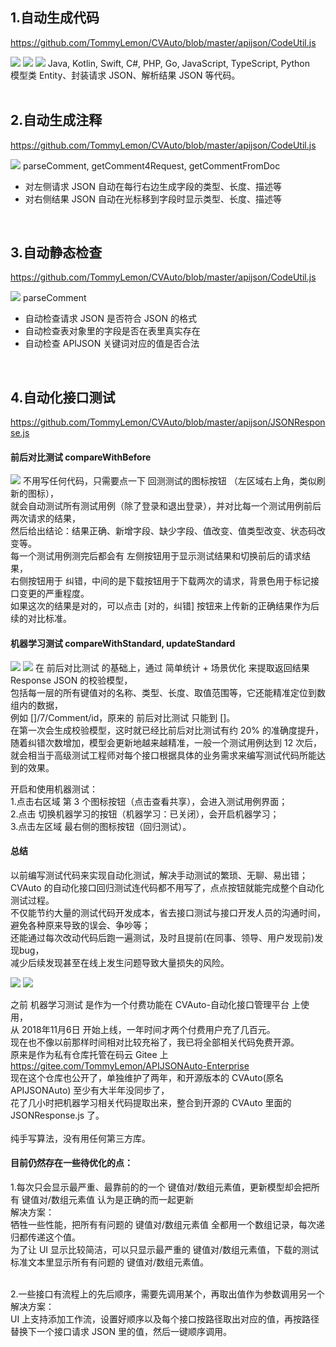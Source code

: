 ## 1.自动生成代码
https://github.com/TommyLemon/CVAuto/blob/master/apijson/CodeUtil.js

![](https://github.com/TommyLemon/StaticResources/blob/master/CVAuto/CVAuto_generate_code_4_request_json.jpg?raw=true)
![](https://github.com/TommyLemon/StaticResources/blob/master/CVAuto/CVAuto_generate_code_4_entity.jpg?raw=true)
![](https://github.com/TommyLemon/StaticResources/blob/master/CVAuto/CVAuto_generate_code_4_response_json.jpg?raw=true)
Java, Kotlin, Swift, C#, PHP, Go, JavaScript, TypeScript, Python <br />
模型类 Entity、封装请求 JSON、解析结果 JSON 等代码。 <br />
<br />

## 2.自动生成注释
https://github.com/TommyLemon/CVAuto/blob/master/apijson/CodeUtil.js

![](https://github.com/TommyLemon/StaticResources/blob/master/CVAuto/CVAuto_generate_comment_4_request_and_response.jpg?raw=true)
parseComment, getComment4Request, getCommentFromDoc <br />
* 对左侧请求 JSON 自动在每行右边生成字段的类型、长度、描述等
* 对右侧结果 JSON 自动在光标移到字段时显示类型、长度、描述等
<br />

## 3.自动静态检查 
https://github.com/TommyLemon/CVAuto/blob/master/apijson/CodeUtil.js

![](https://github.com/TommyLemon/StaticResources/blob/master/CVAuto/CVAuto_static_checking.jpg?raw=true)
parseComment <br />
* 自动检查请求 JSON 是否符合 JSON 的格式
* 自动检查表对象里的字段是否在表里真实存在
* 自动检查 APIJSON 关键词对应的值是否合法
<br />

## 4.自动化接口测试
https://github.com/TommyLemon/CVAuto/blob/master/apijson/JSONResponse.js

#### 前后对比测试  compareWithBefore
![](https://github.com/TommyLemon/StaticResources/blob/master/CVAuto/CVAuto_test_compare_with_before.jpg?raw=true)
不用写任何代码，只需要点一下 回测测试的图标按钮 （左区域右上角，类似刷新的图标），<br />
就会自动测试所有测试用例（除了登录和退出登录），并对比每一个测试用例前后两次请求的结果，<br />
然后给出结论：结果正确、新增字段、缺少字段、值改变、值类型改变、状态码改变等。<br />
每一个测试用例测完后都会有 左侧按钮用于显示测试结果和切换前后的请求结果，<br />
右侧按钮用于 纠错，中间的是下载按钮用于下载两次的请求，背景色用于标记接口变更的严重程度。<br />
如果这次的结果是对的，可以点击 [对的，纠错] 按钮来上传新的正确结果作为后续的对比标准。

#### 机器学习测试  compareWithStandard, updateStandard
![](https://github.com/TommyLemon/StaticResources/blob/master/CVAuto/CVAuto_test_machine_learning.jpg?raw=true) 
![](https://github.com/TommyLemon/StaticResources/blob/master/CVAuto/CVAuto_machine_learning_design.jpg?raw=true) 
在 前后对比测试 的基础上，通过 简单统计 + 场景优化 来提取返回结果 Response JSON 的校验模型，<br />
包括每一层的所有键值对的名称、类型、长度、取值范围等，它还能精准定位到数组内的数据，<br />
例如 []/7/Comment/id，原来的 前后对比测试 只能到 []。<br />
在第一次会生成校验模型，这时就已经比前后对比测试有约 20% 的准确度提升，<br />
随着纠错次数增加，模型会更新地越来越精准，一般一个测试用例达到 12 次后，<br />
就会相当于高级测试工程师对每个接口根据具体的业务需求来编写测试代码所能达到的效果。

开启和使用机器测试：<br />
1.点击右区域 第 3 个图标按钮（点击查看共享），会进入测试用例界面；<br />
2.点击 切换机器学习的按钮（机器学习：已关闭），会开启机器学习；<br />
3.点击左区域 最右侧的图标按钮（回归测试）。

#### 总结
以前编写测试代码来实现自动化测试，解决手动测试的繁琐、无聊、易出错；<br />
CVAuto 的自动化接口回归测试连代码都不用写了，点点按钮就能完成整个自动化测试过程。<br />
不仅能节约大量的测试代码开发成本，省去接口测试与接口开发人员的沟通时间，避免各种原来导致的误会、争吵等；<br />
还能通过每次改动代码后跑一遍测试，及时且提前(在同事、领导、用户发现前)发现bug，<br />
减少后续发现甚至在线上发生问题导致大量损失的风险。

![](https://github.com/TommyLemon/StaticResources/blob/master/CVAuto/APIJSONAuto_Enterprise_Git_Commit_About_Mathine_Learning.jpg?raw=true)
![](https://github.com/TommyLemon/StaticResources/blob/master/CVAuto/APIJSON_Server_Enterprise_Git_Commit_About_Machine_Learning.jpg?raw=true)

之前 机器学习测试 是作为一个付费功能在 CVAuto-自动化接口管理平台 上使用，<br />
从 2018年11月6日 开始上线，一年时间才两个付费用户充了几百元。<br />
现在也不像以前那样时间相对比较充裕了，我已将全部相关代码免费开源。<br />
原来是作为私有仓库托管在码云 Gitee 上 <br />
https://gitee.com/TommyLemon/APIJSONAuto-Enterprise  <br />
现在这个仓库也公开了，单独维护了两年，和开源版本的 CVAuto(原名 APIJSONAuto) 至少有大半年没同步了，<br />
花了几小时把机器学习相关代码提取出来，整合到开源的 CVAuto 里面的 JSONResponse.js 了。<br />
<br />
纯手写算法，没有用任何第三方库。

#### 目前仍然存在一些待优化的点：
1.每次只会显示最严重、最靠前的的一个 键值对/数组元素值，更新模型却会把所有 键值对/数组元素值 认为是正确的而一起更新<br />
解决方案：<br />
牺牲一些性能，把所有有问题的 键值对/数组元素值 全都用一个数组记录，每次递归都传递这个值。<br />
为了让 UI 显示比较简洁，可以只显示最严重的 键值对/数组元素值，下载的测试标准文本里显示所有有问题的 键值对/数组元素值。<br />
<br />

2.一些接口有流程上的先后顺序，需要先调用某个，再取出值作为参数调用另一个<br />
解决方案：<br />
UI 上支持添加工作流，设置好顺序以及每个接口按路径取出对应的值，再按路径替换下一个接口请求 JSON 里的值，然后一键顺序调用。<br />
<br />
